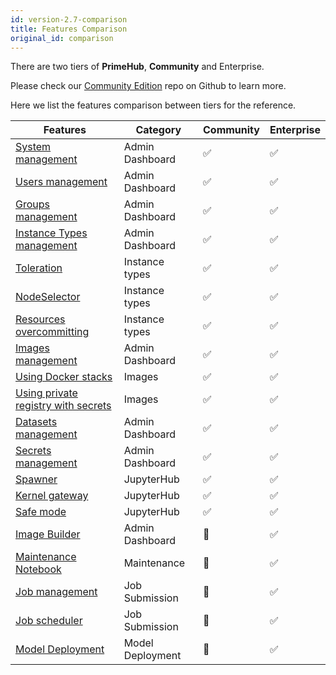 ```yaml
---
id: version-2.7-comparison
title: Features Comparison
original_id: comparison
---
```



There are two tiers of **PrimeHub**, **Community** and <span class="ee-only">Enterprise</span>.

Please check our [Community Edition](https://github.com/InfuseAI/primehub) repo on Github to learn more.

Here we list the features comparison between tiers for the reference.

| Features | Category  | Community | <span class="ee-only">Enterprise</span> |
|----------|-----------|-----------|------------|
| [System management](guide_manual/admin-system)  | Admin Dashboard | ✅️ | ✅️ |
| [Users management](guide_manual/admin-user)   | Admin Dashboard | ✅️ | ✅️ |
| [Groups management](guide_manual/admin-group)  | Admin Dashboard | ✅️ | ✅️ |
| [Instance Types management](guide_manual/admin-instancetype) | Admin Dashboard | ✅️ | ✅️ |
| [Toleration](guide_manual/admin-instancetype#toleration) | Instance types | ✅️ | ✅️ |
| [NodeSelector](guide_manual/admin-instancetype#nodeselector)| Instance types | ✅️ | ✅️ |
| [Resources overcommitting](guide_manual/admin-instancetype#overcommitting-advanced-feature)| Instance types | ✅️ | ✅️ |
| [Images management](guide_manual/admin-image) | Admin Dashboard | ✅️ | ✅️ |
| [Using Docker stacks](guide_manual/images-list) | Images | ✅️ | ✅️ |
| [Using private registry with secrets](tasks/dockerhub-registry) | Images | ✅️ | ✅️ |
| [Datasets management](guide_manual/admin-dataset) | Admin Dashboard | ✅️ | ✅️ |
| [Secrets management](guide_manual/admin-secret) | Admin Dashboard | ✅️ | ✅️ |
| [Spawner](quickstart/launch-project)| JupyterHub | ✅️ | ✅️ |
| [Kernel gateway](user-advanced-setting)| JupyterHub | ✅️ | ✅️ |
| [Safe mode](user-advanced-setting)| JupyterHub | ✅️ | ✅️ |
| [Image Builder](guide_manual/admin-build-image) | Admin Dashboard | 🚫 | ✅️ |
| [Maintenance Notebook](maintenance) | Maintenance | 🚫 | ✅️ |
| [Job management](job-submission-feature) | Job Submission | 🚫 | ✅️ |
| [Job scheduler](job-scheduling-feature) | Job Submission | 🚫 | ✅️ |
| [Model Deployment](model-deployment-feature) | Model Deployment | 🚫 | ✅️ |
